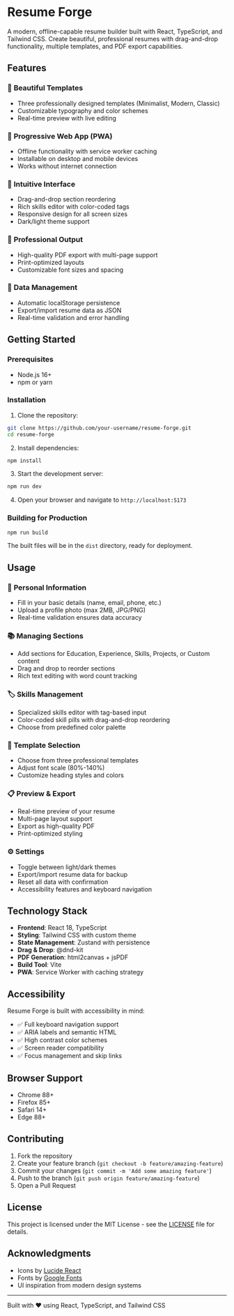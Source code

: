 # Resume Forge

A modern, offline-capable resume builder built with React, TypeScript, and Tailwind CSS. Create beautiful, professional resumes with drag-and-drop functionality, multiple templates, and PDF export capabilities.

## Features

### 🎨 **Beautiful Templates**
- Three professionally designed templates (Minimalist, Modern, Classic)
- Customizable typography and color schemes
- Real-time preview with live editing

### 📱 **Progressive Web App (PWA)**
- Offline functionality with service worker caching
- Installable on desktop and mobile devices
- Works without internet connection

### 🎯 **Intuitive Interface**
- Drag-and-drop section reordering
- Rich skills editor with color-coded tags
- Responsive design for all screen sizes
- Dark/light theme support

### 📄 **Professional Output**
- High-quality PDF export with multi-page support
- Print-optimized layouts
- Customizable font sizes and spacing

### 💾 **Data Management**
- Automatic localStorage persistence
- Export/import resume data as JSON
- Real-time validation and error handling

## Getting Started

### Prerequisites
- Node.js 16+ 
- npm or yarn

### Installation

1. Clone the repository:
```bash
git clone https://github.com/your-username/resume-forge.git
cd resume-forge
```

2. Install dependencies:
```bash
npm install
```

3. Start the development server:
```bash
npm run dev
```

4. Open your browser and navigate to `http://localhost:5173`

### Building for Production

```bash
npm run build
```

The built files will be in the `dist` directory, ready for deployment.

## Usage

### 📝 **Personal Information**
- Fill in your basic details (name, email, phone, etc.)
- Upload a profile photo (max 2MB, JPG/PNG)
- Real-time validation ensures data accuracy

### 📚 **Managing Sections**
- Add sections for Education, Experience, Skills, Projects, or Custom content
- Drag and drop to reorder sections
- Rich text editing with word count tracking

### 🏷️ **Skills Management**
- Specialized skills editor with tag-based input
- Color-coded skill pills with drag-and-drop reordering
- Choose from predefined color palette

### 🎨 **Template Selection**
- Choose from three professional templates
- Adjust font scale (80%-140%)
- Customize heading styles and colors

### 📋 **Preview & Export**
- Real-time preview of your resume
- Multi-page layout support
- Export as high-quality PDF
- Print-optimized styling

### ⚙️ **Settings**
- Toggle between light/dark themes
- Export/import resume data for backup
- Reset all data with confirmation
- Accessibility features and keyboard navigation

## Technology Stack

- **Frontend**: React 18, TypeScript
- **Styling**: Tailwind CSS with custom theme
- **State Management**: Zustand with persistence
- **Drag & Drop**: @dnd-kit
- **PDF Generation**: html2canvas + jsPDF
- **Build Tool**: Vite
- **PWA**: Service Worker with caching strategy

## Accessibility

Resume Forge is built with accessibility in mind:

- ✅ Full keyboard navigation support
- ✅ ARIA labels and semantic HTML
- ✅ High contrast color schemes
- ✅ Screen reader compatibility
- ✅ Focus management and skip links

## Browser Support

- Chrome 88+
- Firefox 85+
- Safari 14+
- Edge 88+

## Contributing

1. Fork the repository
2. Create your feature branch (`git checkout -b feature/amazing-feature`)
3. Commit your changes (`git commit -m 'Add some amazing feature'`)
4. Push to the branch (`git push origin feature/amazing-feature`)
5. Open a Pull Request

## License

This project is licensed under the MIT License - see the [LICENSE](LICENSE) file for details.

## Acknowledgments

- Icons by [Lucide React](https://lucide.dev/)
- Fonts by [Google Fonts](https://fonts.google.com/)
- UI inspiration from modern design systems

---

Built with ❤️ using React, TypeScript, and Tailwind CSS